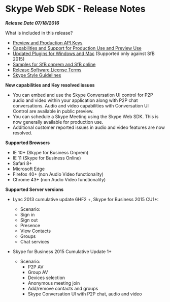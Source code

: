 # Skype Web SDK - Release Notes 

_**Release Date 07/18/2016**_

What is included in this release?

- [Preview and Production API Keys](APIProductKeys.md)
- [Capabilities and Support for Production Use and Preview Use](APIProductKeys.md)
- [Updated Plugins for Windows and Mac](GettingStarted.md)  (Supported only against SfB 2015)
- [Samples for SfB onprem and SfB online](https://github.com/OfficeDev/skype-web-sdk-samples)
- [Release Software License Terms](TermsOfService.md)
- [Skype Style Guidelines](https://github.com/OfficeDev/skype-web-sdk-samples/blob/master/SkypeWebSDK-StyleGuidelines.pdf)

**New capabilities and Key resolved issues**

- You can embed and use the Skype Conversation UI control for P2P audio and video within your application along with P2P chat conversations. Audio and video capabilities with Conversation UI Control are available in public preview.  
- You can schedule a Skype Meeting using the Skype Web SDK. This is now generally available for production use.
- Additional customer reported issues in audio and video features are now resolved.


**Supported Browsers**

- IE 10+ (Skype for Business Onprem)
- IE 11 (Skype for Business Online)
- Safari 8+
- Microsoft Edge
- Firefox 40+ (non Audio Video functionality)
- Chrome 43+ (non Audio Video functionality)

**Supported Server versions**

- Lync 2013 cumulative update 6HF2 +, Skype for Business 2015 CU1+:
 
   - Scenario:
    - Sign in
    - Sign out
    - Presence
    - View Contacts
    - Groups
    - Chat services
    

- Skype for Business 2015 Cumulative Update 1+

    - Scenario: 
      - P2P AV
      - Group AV
      - Devices selection
      - Anonymous meeting join
      - Add/remove contacts and groups
      - Skype Conversation UI with P2P chat, audio and video

